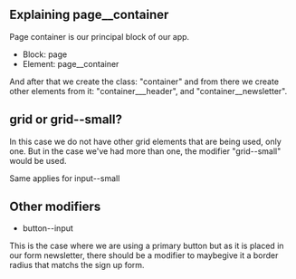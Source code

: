 ## Explaining page__container

Page container is our principal block of our app. 

* Block: page
* Element: page__container

And after that we create the class: "container" and from there we create other elements from it: "container___header", and "container__newsletter".

## grid or grid--small?

In this case we do not have other grid elements that are being used, only one.
But in the case we've had more than one, the modifier "grid--small" would be used.

Same applies for input--small

## Other modifiers

* button--input 

This is the case where we are using a primary button but as it is placed in our 
form newsletter, there should be a modifier to maybegive it a border radius that matchs the 
sign up form.
